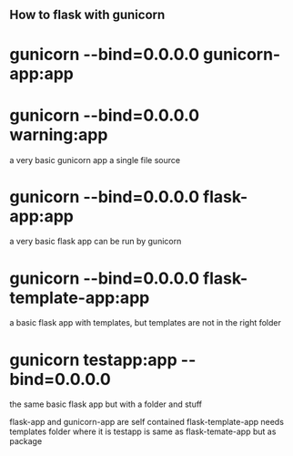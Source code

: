 ## How to flask with gunicorn

# gunicorn --bind=0.0.0.0 gunicorn-app:app
# gunicorn --bind=0.0.0.0 warning:app
a very basic gunicorn app a single file source



# gunicorn --bind=0.0.0.0 flask-app:app
a very basic flask app can be run by gunicorn



# gunicorn --bind=0.0.0.0 flask-template-app:app
a basic flask app with templates, but templates are not in the right folder



# gunicorn testapp:app --bind=0.0.0.0
the same basic flask app but with a folder and stuff



flask-app and gunicorn-app are self contained
flask-template-app needs templates folder where it is
testapp is same as flask-temate-app but as package

